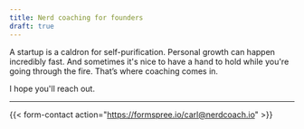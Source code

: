 ```yaml
---
title: Nerd coaching for founders
draft: true
---
```


A startup is a caldron for self-purification. Personal growth can happen incredibly fast. And sometimes it's nice to have a hand to hold while you're going through the fire. That’s where coaching comes in.

I hope you'll reach out.

---

{{< form-contact action="https://formspree.io/carl@nerdcoach.io"  >}}

